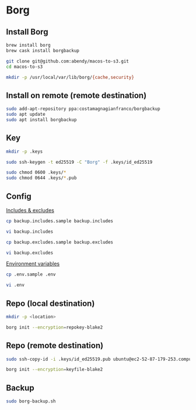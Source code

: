 # Borg

## Install Borg

```sh
brew install borg
brew cask install borgbackup

git clone git@github.com:abendy/macos-to-s3.git
cd macos-to-s3

mkdir -p /usr/local/var/lib/borg/{cache,security}
```

## Install on remote (remote destination)

```sh
sudo add-apt-repository ppa:costamagnagianfranco/borgbackup
sudo apt update
sudo apt install borgbackup
```

## Key

```sh
mkdir -p .keys

sudo ssh-keygen -t ed25519 -C "Borg" -f .keys/id_ed25519

sudo chmod 0600 .keys/*
sudo chmod 0644 .keys/*.pub
```

## Config

[Includes & excludes](https://borgbackup.readthedocs.io/en/stable/usage/help.html#borg-help-patterns)

```sh
cp backup.includes.sample backup.includes

vi backup.includes

cp backup.excludes.sample backup.excludes

vi backup.excludes
```

[Environment variables](https://borgbackup.readthedocs.io/en/stable/usage/general.html#environment-variables)

```sh
cp .env.sample .env

vi .env
```

## Repo (local destination)

```sh
mkdir -p <location>

borg init --encryption=repokey-blake2
```

## Repo (remote destination)

```sh
sudo ssh-copy-id -i .keys/id_ed25519.pub ubuntu@ec2-52-87-179-253.compute-1.amazonaws.com

borg init --encryption=keyfile-blake2
```

## Backup

```sh
sudo borg-backup.sh
```

